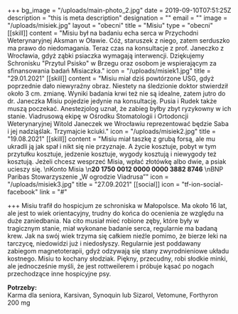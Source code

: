 +++
bg_image = "/uploads/main-photo_2.jpg"
date = 2019-09-10T07:51:25Z
description = "this is meta description"
designation = ""
email = ""
image = "/uploads/misiek.jpg"
layout = "obecni"
title = "Misiu"
type = "obecni"
[[skill]]
content = "Misiu był na badaniu echa serca w Przychodni Weterynaryjnej Aksman w Oławie. Cóż, staruszek z niego, zatem serduszko ma prawo do niedomagania. Teraz czas na konsultacje z prof. Janeczko z Wrocławia, gdyż ząbki psiaczka wymagają interwencji. Dziękujemy Schronisku \"Przytul Psisko\" w Brzegu oraz osobom je wspierającym za sfinansowania badań Misiaczka."
icon = "/uploads/misiek1.jpg"
title = "29.01.2021"
[[skill]]
content = "Misiu miał dziś powtórzone USG, gdyż poprzednie dało niewyraźny obraz. Niestety na śledzionie doktor stwierdził około 3 cm. zmianę. Wyniki badania krwi też nie są idealne, zatem jutro do dr. Janeczka Misiu pojedzie jedynie na konsultację. Pusia i Rudek także muszą poczekać. Anestezjolog uznał, że zabieg byłby zbyt ryzykowny w ich stanie. Viadrusową ekipę w Ośrodku Stomatologii i Ortodoncji Weterynaryjnej Witold Janeczek we Wrocławiu reprezentować będzie Saba i jej nadziąślak. Trzymajcie kciuki."
icon = "/uploads/misiek2.jpg"
title = "19.08.2021"
[[skill]]
content = "Misiu miał taszkę z grubą forsą, ale mu ukradli ją jak spał i nikt się nie przyznaje. A życie kosztuje, pobyt w tym przytułku kosztuje, jedzenie kosztuje, wygody kosztują i niewygody też kosztują. Jeżeli chcesz wesprzeć Misia, wpłać złotówkę albo dwie, a psiak ucieszy się.  \nKonto Misia  \n**20 1750 0012 0000 0000 3882 8746**  \nBNP Paribas Stowarzyszenie „W ogrodzie Viadrusa”"
icon = "/uploads/misiek3.jpg"
title = "27.09.2021"
[[social]]
icon = "tf-ion-social-facebook"
link = "#"

+++
Misiu trafił do hospicjum ze schroniska w Małopolsce. Ma około 16 lat, ale jest to wiek orientacyjny, trudny do końca do ocenienia ze względu na duże zaniedbania. Na cito musiał mieć robione zęby, które były w tragicznym stanie, miał wykonane badanie serca, regularnie ma badaną krew. Jak na swój wiek trzyma się całkiem nieźle pomimo, że bierze leki na tarczycę, niedowidzi już i niedosłyszy. Regularnie jest poddawany zabiegom magnetoterapii, gdyż odzywają się stany zwyrodnieniowe układu kostnego. Misiu to kochany słodziak. Piękny, przecudny, robi słodkie minki, ale jednocześnie myśli, że jest rottweilerem i próbuje kąsać po nogach przechodzące inne hospicyjne psy.

**Potrzeby:**  
Karma dla seniora, Karsivan, Synoquin lub Sizarol, Vetomune, Forthyron 200 mg